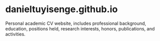 # danieltuyisenge.github.io
Personal academic CV website, includes professional background, education, positions held, research interests, honors, publications, and activities.
